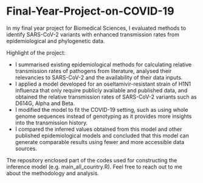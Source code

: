 # Final-Year-Project-on-COVID-19
In my final year project for Biomedical Sciences, I evaluated methods to identify SARS-CoV-2 variants with enhanced transmission rates from epidemiological and phylogenetic data. 

Highlight of the project:
- I summarised existing epidemiological methods for calculating relative transmission rates of pathogens from literature, analysed their relevancies to SARS-CoV-2 and the availability of their data inputs.
- I applied a model developed for an oseltamivir-resistant strain of H1N1 influenza that only require publicly available and published data, and obtained the relative transmission rates of SARS-CoV-2 variants such as D614G, Alpha and Beta.
- I modified the model to fit the COVID-19 setting, such as using whole genome sequences instead of genotyping as it provides more insights into the transmission history.
- I compared the inferred values obtained from this model and other published epidemiological models and concluded that this model can generate comparable results using fewer and more accessible data sources.

The repository enclosed part of the codes used for constructing the inference model (e.g. main_all_country.R). Feel free to reach out to me about the methodology and analysis.
